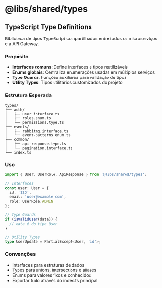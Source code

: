 # @libs/shared/types

## TypeScript Type Definitions

Biblioteca de tipos TypeScript compartilhados entre todos os microserviços e a API Gateway.

### Propósito

- **Interfaces comuns**: Define interfaces e tipos reutilizáveis
- **Enums globais**: Centraliza enumerações usadas em múltiplos serviços
- **Type Guards**: Funções auxiliares para validação de tipos
- **Utility Types**: Tipos utilitários customizados do projeto

### Estrutura Esperada

```
types/
├── auth/
│   ├── user.interface.ts
│   ├── roles.enum.ts
│   └── permissions.type.ts
├── events/
│   ├── rabbitmq.interface.ts
│   └── event-patterns.enum.ts
├── common/
│   ├── api-response.type.ts
│   └── pagination.interface.ts
└── index.ts
```

### Uso

```typescript
import { User, UserRole, ApiResponse } from '@libs/shared/types';

// Interfaces
const user: User = {
  id: '123',
  email: 'user@example.com',
  role: UserRole.ADMIN
};

// Type Guards
if (isValidUser(data)) {
  // data é do tipo User
}

// Utility Types
type UserUpdate = PartialExcept<User, 'id'>;
```

### Convenções

- Interfaces para estruturas de dados
- Types para unions, intersections e aliases
- Enums para valores fixos e conhecidos
- Exportar tudo através do index.ts principal
